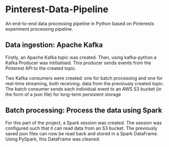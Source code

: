 # Pinterest-Data-Pipeline
An end-to-end data processing pipeline in Python based on Pinterests experiment processing pipeline.

## Data ingestion: Apache Kafka
Firstly, an Apache Kafka topic was created. Then, using kafka-python a Kafka Producer was intitialised. This producer sends events from the Pinterest API to the created topic.

Two Kafka consumers were created: one for batch processing and one for real-time streaming, both receiving. data from the previously created topic. The batch consumer sends each individual event to an AWS S3 bucket (in the form of a json file) for long-term persistent storage

## Batch processing: Process the data using Spark
For this part of the project, a Spark session was created. The session was configured such that it can read data from an S3 bucket. The previously saved json files can now be read back and stored in a Spark DataFrame. Using PySpark, this DataFrame was cleaned.
